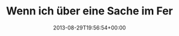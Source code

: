 ---
retweeted: false
source: <a href="https://chat.yakshed.org" rel="nofollow">chat.yakshed.org</a>
entities:
  hashtags: []
  symbols: []
  user_mentions: []
  urls: []
display_text_range:
- '0'
- '75'
favorite_count: '1'
id_str: '373172428958347264'
truncated: false
retweet_count: '0'
id: '373172428958347264'
created_at: Thu Aug 29 19:56:54 +0000 2013
favorited: false
full_text: Wenn ich über eine Sache im Fernsehen froh bin, dann über Pelzig und Priol.
lang: de
tags:
- pesos:twitter
date: '2013-08-29T19:56:54+00:00'
src: https://twitter.com/bascht/status/373172428958347264
original_url: https://twitter.com/bascht/status/373172428958347264
type: twitter_tweet
text: Wenn ich über eine Sache im Fernsehen froh bin, dann über Pelzig und Priol.
title: Wenn ich über eine Sache im Fer

---